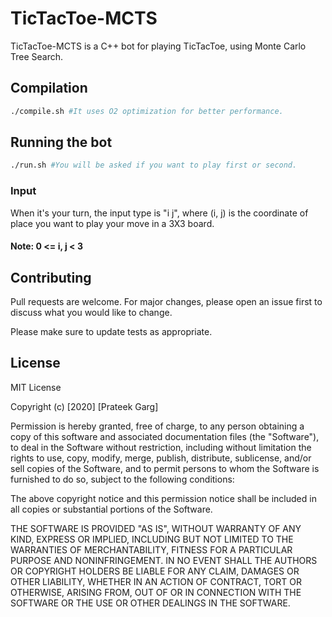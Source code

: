 # TicTacToe-MCTS

TicTacToe-MCTS is a C++ bot for playing TicTacToe, using Monte Carlo Tree Search.

## Compilation

```bash
./compile.sh #It uses O2 optimization for better performance.
```

## Running the bot

```bash
./run.sh #You will be asked if you want to play first or second.
```

### Input
When it's your turn, the input type is "i j", where (i, j) is the coordinate of place you want to play your move in a 3X3 board.

#### Note: 0 <= i, j < 3


## Contributing
Pull requests are welcome. For major changes, please open an issue first to discuss what you would like to change.

Please make sure to update tests as appropriate.

## License
MIT License

Copyright (c) [2020] [Prateek Garg]

Permission is hereby granted, free of charge, to any person obtaining a copy
of this software and associated documentation files (the "Software"), to deal
in the Software without restriction, including without limitation the rights
to use, copy, modify, merge, publish, distribute, sublicense, and/or sell
copies of the Software, and to permit persons to whom the Software is
furnished to do so, subject to the following conditions:

The above copyright notice and this permission notice shall be included in all
copies or substantial portions of the Software.

THE SOFTWARE IS PROVIDED "AS IS", WITHOUT WARRANTY OF ANY KIND, EXPRESS OR
IMPLIED, INCLUDING BUT NOT LIMITED TO THE WARRANTIES OF MERCHANTABILITY,
FITNESS FOR A PARTICULAR PURPOSE AND NONINFRINGEMENT. IN NO EVENT SHALL THE
AUTHORS OR COPYRIGHT HOLDERS BE LIABLE FOR ANY CLAIM, DAMAGES OR OTHER
LIABILITY, WHETHER IN AN ACTION OF CONTRACT, TORT OR OTHERWISE, ARISING FROM,
OUT OF OR IN CONNECTION WITH THE SOFTWARE OR THE USE OR OTHER DEALINGS IN THE
SOFTWARE.
